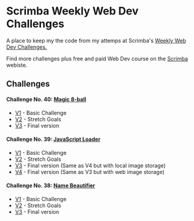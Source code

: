 # Scrimba Weekly Web Dev Challenges
A place to keep my the code from my attemps at Scrimba's [Weekly Web Dev Challenges.](https://scrimba.com/learn/weeklychallenge)

Find more challenges plus free and paid Web Dev course on the [Scrimba](https://scrimba.com/) webiste.

## Challenges

#### Challenge No. 40: [Magic 8-ball](https://scrimba.com/learn/weeklychallenge/the-weekly-web-dev-challenge-magic-8-ball-latest-challenge-code-to-win-cof8145a08f203bef69f3cdc1) 
* [V1](https://thebimsider.github.io/scrimba-weekly-challenges/8-Ball/V1/) - Basic Challenge
* [V2](https://thebimsider.github.io/scrimba-weekly-challenges/8-Ball/V2/) - Stretch Goals
* [V3](https://thebimsider.github.io/scrimba-weekly-challenges/8-Ball/V3/) - Final version

#### Challenge No. 39: [JavaScript Loader](https://scrimba.com/learn/weeklychallenge/the-weekly-web-dev-challenge-javascript-loader-latest-challenge-code-to-win-co42840758dd9d98f51a49aae)  
* [V1](https://thebimsider.github.io/scrimba-weekly-challenges/loader/V1/) - Basic Challenge
* [V2](https://thebimsider.github.io/scrimba-weekly-challenges/loader/V2/) - Stretch Goals
* [V3](https://thebimsider.github.io/scrimba-weekly-challenges/loader/V3/) - Final version (Same as V4 but with local image storage)
* [V4](https://thebimsider.github.io/scrimba-weekly-challenges/loader/V4/) - Final version (Same as V3 but with web image storage)

#### Challenge No. 38: [Name Beautifier](https://scrimba.com/learn/weeklychallenge/the-weekly-web-dev-challenge-name-beautifier--cofe34143af81274545a05883)
* [V1](https://thebimsider.github.io/scrimba-weekly-challenges/Name-Beautifer/V1/) - Basic Challenge
* [V2](https://thebimsider.github.io/scrimba-weekly-challenges/Name-Beautifer/V2/) - Stretch Goals
* [V3](https://thebimsider.github.io/scrimba-weekly-challenges/Name-Beautifer/V3/) - Final version


